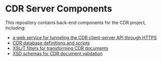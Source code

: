 # CDR Server Components

This repository contains back-end components for the CDR project, including:

* [a web service for tunneling the CDR client-server API through HTTPS](api)
* [CDR database definitions and scripts](Database)
* [XSL/T filters for transforming CDR documents](Filters)
* [XSD schemas for CDR document validation](Schemas)
